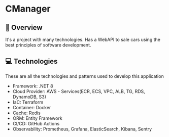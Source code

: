 <h1> 
  CManager
</h1>

## 📌 Overview
It's a project with many technologies.
Has a WebAPI to sale cars using the best principles of software development.

## 💻 Technologies
These are all the technologies and patterns used to develop this application
- Framework: .NET 8
- Cloud Provider: AWS - Services(ECR, ECS, VPC, ALB, TG, RDS, DynamoDB, S3)
- IaC: Terraform
- Container: Docker
- Cache: Redis
- ORM: Entity Framework
- CI/CD: GitHub Actions
- Observability: Prometheus, Grafana, ElasticSearch, Kibana, Sentry
